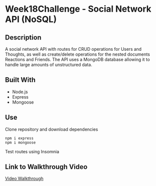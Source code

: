 # Week18Challenge - Social Network API (NoSQL)

## Description
A social network API with routes for CRUD operations for Users and Thoughts, as well as create/delete operations for the nested documents Reactions and Friends. The API uses a MongoDB database allowing it to handle large amounts of unstructured data.

## Built With
- Node.js
- Express
- Mongoose
## Use
Clone repository and download dependencies
```
npm i express
npm i mongoose
```
Test routes using Insomnia
## Link to Walkthrough Video
[Video Walkthrough](url)

